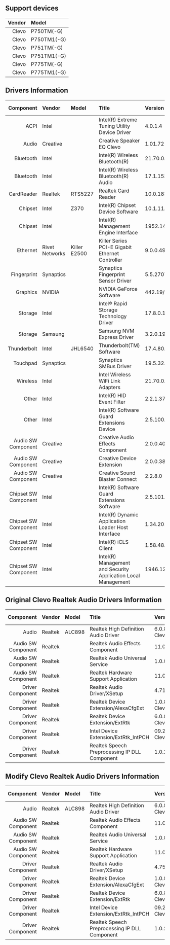 ## Support devices

| Vendor | Model       |
| -----: | :---------- |
| Clevo  | P750TM(-G)  |
| Clevo  | P750TM1(-G) |
| Clevo  | P751TM(-G)  |
| Clevo  | P751TM1(-G) |
| Clevo  | P775TM(-G)  |
| Clevo  | P775TM1(-G) |

## Drivers Information

| Component               | Vendor         | Model        | Title                                                         | Version                       | Driver Type |
| ----------------------: | :------------- | :----------- | :------------------------------------------------------------ | :---------------------------- | :---------- |
| ACPI                    | Intel          |              | Intel(R) Extreme Tuning Utility Device Driver                 | 4.0.1.4                       |             |
| Audio                   | Creative       |              | Creative Speaker EQ Clevo                                     | 1.01.72                       |             |
| Bluetooth               | Intel          |              | Intel(R) Wireless Bluetooth(R)                                | 21.70.0.3                     |             |
| Bluetooth               | Intel          |              | Intel(R) Wireless Bluetooth(R) Audio                          | 17.1.1530.0031                |             |
| CardReader              | Realtek        | RTS5227      | Realtek Card Reader                                           | 10.0.18363.21327              |             |
| Chipset                 | Intel          | Z370         | Intel(R) Chipset Device Software                              | 10.1.11.4/10.1.18263.8193     |             |
| Chipset                 | Intel          |              | Intel(R) Management Engine Interface                          | 1952.14.0.1465                |             |
| Ethernet                | Rivet Networks | Killer E2500 | Killer Series PCI-E Gigabit Ethernet Controller               | 9.0.0.49                      |             |
| Fingerprint             | Synaptics      |              | Synaptics Fingerprint Sensor Driver                           | 5.5.2707.1073 Clevo           |             |
| Graphics                | NVIDIA         |              | NVIDIA GeForce Software                                       | 442.19/26.21.14.4219          | Standard    |
| Storage                 | Intel          |              | Intel® Rapid Storage Technology Driver                        | 17.8.0.1065                   |             |
| Storage                 | Samsung        |              | Samsung NVM Express Driver                                    | 3.2.0.1910                    |             |
| Thunderbolt             | Intel          | JHL6540      | Thunderbolt(TM) Software                                      | 17.4.80.94/17.4.80.550        | Standard    |
| Touchpad                | Synaptics      |              | Synaptics SMBus Driver                                        | 19.5.32.67 Clevo              |             |
| Wireless                | Intel          |              | Intel Wireless WiFi Link Adapters                             | 21.70.0.6                     |             |
| Other                   | Intel          |              | Intel(R) HID Event Filter                                     | 2.2.1.377                     |             |
| Other                   | Intel          |              | Intel(R) Software Guard Extensions Device                     | 2.5.100.2                     |             |
| Audio SW Component      | Creative       |              | Creative Audio Effects Component                              | 2.0.0.40                      |             |
| Audio SW Component      | Creative       |              | Creative Device Extension                                     | 2.0.0.38                      |             |
| Audio SW Component      | Creative       |              | Creative Sound Blaster Connect                                | 2.2.8.0                       |             |
| Chipset SW Component    | Intel          |              | Intel(R) Software Guard Extensions Software                   | 2.5.101.3                     |             |
| Chipset SW Component    | Intel          |              | Intel(R) Dynamic Application Loader Host Interface            | 1.34.2019.0714                |             |
| Chipset SW Component    | Intel          |              | Intel(R) iCLS Client                                          | 1.58.48.0                     |             |
| Chipset SW Component    | Intel          |              | Intel(R) Management and Security Application Local Management | 1946.12.0.1327                |             |

## Original Clevo Realtek Audio Drivers Information

| Component               | Vendor         | Model        | Title                                                         | Version                       | Driver Type |
| ----------------------: | :------------- | :----------- | :------------------------------------------------------------ | :---------------------------- | :---------- |
| Audio                   | Realtek        | ALC898       | Realtek High Definition Audio Driver                          | 6.0.8688.1 Clevo              | DCH/UAD     |
| Audio SW Component      | Realtek        |              | Realtek Audio Effects Component                               | 11.0.6000.680                 |             |
| Audio SW Component      | Realtek        |              | Realtek Audio Universal Service                               | 1.0.0.164                     |             |
| Audio SW Component      | Realtek        |              | Realtek Hardware Support Application                          | 11.0.6000.177                 |             |
| Driver Component        | Realtek        |              | Realtek Audio Driver/XSetup                                   | 4.71.00/PG471                 |             |
| Driver Component        | Realtek        |              | Realtek Device Extension/AlexaCfgExt                          | 1.0.8688.1 Clevo              |             |
| Driver Component        | Realtek        |              | Realtek Device Extension/ExtRtk                               | 6.0.8688.1 Clevo              |             |
| Driver Component        | Realtek        |              | Intel Device Extension/ExtRtk_IntPCH                          | 09.21.3690.85 Clevo           |             |
| Driver Component        | Realtek        |              | Realtek Speech Preprocessing IP DLL Component                 | 1.0.21.676                    |             |

## Modify Clevo Realtek Audio Drivers Information

| Component               | Vendor         | Model        | Title                                                         | Version                       | Driver Type |
| ----------------------: | :------------- | :----------- | :------------------------------------------------------------ | :---------------------------- | :---------- |
| Audio                   | Realtek        | ALC898       | Realtek High Definition Audio Driver                          | 6.0.8688.1 Clevo              | DCH/UAD     |
| Audio SW Component      | Realtek        |              | Realtek Audio Effects Component                               | 11.0.6000.754                 |             |
| Audio SW Component      | Realtek        |              | Realtek Audio Universal Service                               | 1.0.0.240                     |             |
| Audio SW Component      | Realtek        |              | Realtek Hardware Support Application                          | 11.0.6000.212                 |             |
| Driver Component        | Realtek        |              | Realtek Audio Driver/XSetup                                   | 4.75.00/PG475                 |             |
| Driver Component        | Realtek        |              | Realtek Device Extension/AlexaCfgExt                          | 1.0.8899.1 Clevo              |             |
| Driver Component        | Realtek        |              | Realtek Device Extension/ExtRtk                               | 6.0.8688.1 Clevo              |             |
| Driver Component        | Realtek        |              | Intel Device Extension/ExtRtk_IntPCH                          | 09.21.3690.156 Clevo          |             |
| Driver Component        | Realtek        |              | Realtek Speech Preprocessing IP DLL Component                 | 1.0.24.718                    |             |
